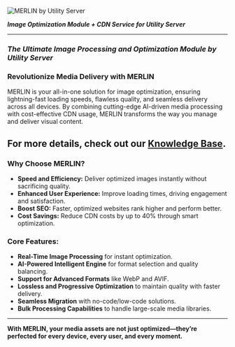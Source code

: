 ![MERLIN by Utility Server](https://utility-server-public.s3.ap-south-1.amazonaws.com/logo-MERLIN.png)

**_Image Optimization Module + CDN Service for Utility Server_** 

---
### _The Ultimate Image Processing and Optimization Module by Utility Server_

### **Revolutionize Media Delivery with MERLIN**  
MERLIN is your all-in-one solution for image optimization, ensuring lightning-fast loading speeds, flawless quality, and seamless delivery across all devices. By combining cutting-edge AI-driven media processing with cost-effective CDN usage, MERLIN transforms the way you manage and deliver visual content.  

## For more details, check out our [Knowledge Base](https://github.com/utility-server/MARLIN/wiki).

### **Why Choose MERLIN?**  
- **Speed and Efficiency:** Deliver optimized images instantly without sacrificing quality.  
- **Enhanced User Experience:** Improve loading times, driving engagement and satisfaction.  
- **Boost SEO:** Faster, optimized websites rank higher and perform better.  
- **Cost Savings:** Reduce CDN costs by up to 40% through smart optimization.  

### **Core Features:**  
- **Real-Time Image Processing** for instant optimization.  
- **AI-Powered Intelligent Engine** for format selection and quality balancing.  
- **Support for Advanced Formats** like WebP and AVIF.  
- **Lossless and Progressive Optimization** to maintain quality with faster delivery.  
- **Seamless Migration** with no-code/low-code solutions.  
- **Bulk Processing Capabilities** to handle large-scale media libraries.  

---

**With MERLIN, your media assets are not just optimized—they’re perfected for every device, every user, and every moment.**  
